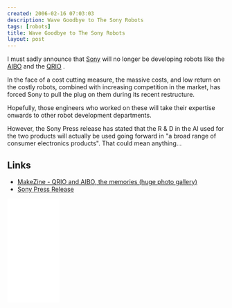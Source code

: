 ```yaml
---
created: 2006-02-16 07:03:03
description: Wave Goodbye to The Sony Robots
tags: [robots]
title: Wave Goodbye to The Sony Robots
layout: post
---
```

I must sadly announce that [Sony](/wiki/sony "Sony") will no longer be developing robots like the [AIBO](/wiki/aibo "The SONY Robot Dog") and the [QRIO](/wiki/qrio "Qrio") .

In the face of a cost cutting measure, the massive costs, and low return on the costly robots, combined with increasing competition in the market, has forced Sony to pull the plug on them during its recent restructure.

Hopefully, those engineers who worked on these will take their expertise onwards to other robot development departments.

However, the Sony Press release has stated that the R & D in the AI used for the two products will actually be used going forward in "a broad range of consumer electronics products". That could mean anything...

## Links

- [MakeZine - QRIO and AIBO, the memories (huge photo gallery)](https://makezine.com/2008/02/29/qrio-and-aibo-the-memorie/)
- [Sony Press Release](https://web.archive.org/web/20071222112843/http://www.sony.net/SonyInfo/IR/info/presen/05q3/qfhh7c000008adfe.html)

<iframe style="width:120px;height:240px;" marginwidth="0" marginheight="0" scrolling="no" frameborder="0" src="//ws-eu.amazon-adsystem.com/widgets/q?ServiceVersion=20070822&OneJS=1&Operation=GetAdHtml&MarketPlace=GB&source=ss&ref=as_ss_li_til&ad_type=product_link&tracking_id=orionrobots-21&language=en_GB&marketplace=amazon&region=GB&placement=B07Y1R2GM9&asins=B07Y1R2GM9&linkId=866dea14b0c61f102bf48543bfe757c2&show_border=true&link_opens_in_new_window=true"></iframe>

